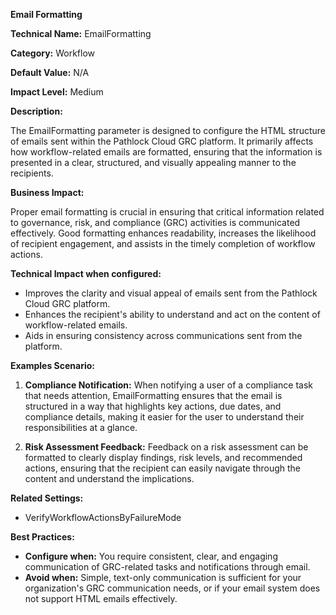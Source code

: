 **Email Formatting**

**Technical Name:** EmailFormatting

**Category:** Workflow

**Default Value:** N/A

**Impact Level:** Medium

**Description:**

The EmailFormatting parameter is designed to configure the HTML structure of emails sent within the Pathlock Cloud GRC platform. It primarily affects how workflow-related emails are formatted, ensuring that the information is presented in a clear, structured, and visually appealing manner to the recipients.

**Business Impact:**

Proper email formatting is crucial in ensuring that critical information related to governance, risk, and compliance (GRC) activities is communicated effectively. Good formatting enhances readability, increases the likelihood of recipient engagement, and assists in the timely completion of workflow actions.

**Technical Impact when configured:**

- Improves the clarity and visual appeal of emails sent from the Pathlock Cloud GRC platform. 
- Enhances the recipient's ability to understand and act on the content of workflow-related emails.
- Aids in ensuring consistency across communications sent from the platform.

**Examples Scenario:**

1. **Compliance Notification:** When notifying a user of a compliance task that needs attention, EmailFormatting ensures that the email is structured in a way that highlights key actions, due dates, and compliance details, making it easier for the user to understand their responsibilities at a glance.

2. **Risk Assessment Feedback:** Feedback on a risk assessment can be formatted to clearly display findings, risk levels, and recommended actions, ensuring that the recipient can easily navigate through the content and understand the implications.

**Related Settings:**

- VerifyWorkflowActionsByFailureMode

**Best Practices:** 

- **Configure when:** You require consistent, clear, and engaging communication of GRC-related tasks and notifications through email.
- **Avoid when:** Simple, text-only communication is sufficient for your organization's GRC communication needs, or if your email system does not support HTML emails effectively.